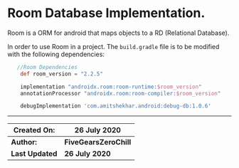 # Room Database Implementation.

Room is a ORM for android that maps objects to a RD (Relational Database). 

In order to use Room in a project. The `build.gradle` file is to be modified with the following dependencies:

```groovy
   //Room Dependencies
    def room_version = "2.2.5"

    implementation "androidx.room:room-runtime:$room_version"
    annotationProcessor "androidx.room:room-compiler:$room_version"

    debugImplementation 'com.amitshekhar.android:debug-db:1.0.6'
```

***


| Created On:      | 26 July 2020           |
| ---------------- | ---------------------- |
| **Author:**      | **FiveGearsZeroChill** |
| **Last Updated** | **26 July 2020**       |